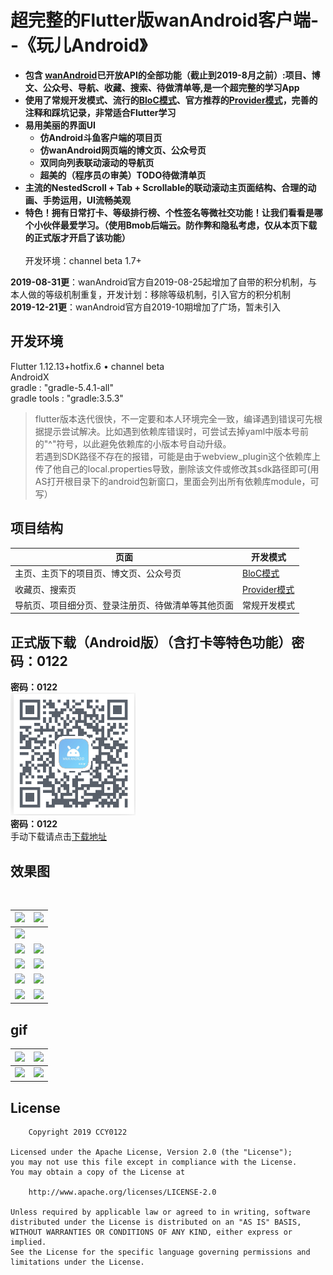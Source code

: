
# 超完整的Flutter版wanAndroid客户端--《玩儿Android》

- **包含 [wanAndroid](https://wanandroid.com/index)已开放API的全部功能（截止到2019-8月之前）:项目、博文、公众号、导航、收藏、搜索、待做清单等,是一个超完整的学习App**
- **使用了常规开发模式、流行的[BloC模式](https://pub.dev/packages/bloc)、官方推荐的[Provider模式](https://pub.dev/packages/provider)，完善的注释和踩坑记录，非常适合Flutter学习**
- **易用美丽的界面UI**
  * **仿Android斗鱼客户端的项目页**
  * **仿wanAndroid网页端的博文页、公众号页**
  * **双同向列表联动滚动的导航页**
  * **超美的（程序员の审美）TODO待做清单页**
- **主流的NestedScroll + Tab + Scrollable的联动滚动主页面结构、合理的动画、手势运用，UI流畅美观**
- **特色！拥有日常打卡、等级排行榜、个性签名等微社交功能！让我们看看是哪个小伙伴最爱学习。（使用Bmob后端云。防作弊和隐私考虑，仅从本页下载的正式版才开启了该功能）**
<br/><br/>开发环境：channel beta  1.7+

**2019-08-31更**：wanAndroid官方自2019-08-25起增加了自带的积分机制，与本人做的等级机制重复，开发计划：移除等级机制，引入官方的积分机制<br/>
**2019-12-21更**：wanAndroid官方自2019-10期增加了广场，暂未引入

## 开发环境

Flutter 1.12.13+hotfix.6 • channel beta <br/>
AndroidX <br/>
gradle : "gradle-5.4.1-all" <br/>
gradle tools : "gradle:3.5.3" <br/>

> flutter版本迭代很快，不一定要和本人环境完全一致，编译遇到错误可先根据提示尝试解决。比如遇到依赖库错误时，可尝试去掉yaml中版本号前的"^"符号，以此避免依赖库的小版本号自动升级。<br/>
若遇到SDK路径不存在的报错，可能是由于webview_plugin这个依赖库上传了他自己的local.properties导致，删除该文件或修改其sdk路径即可(用AS打开根目录下的android包新窗口，里面会列出所有依赖库module，可写）


## 项目结构
| 页面 | 开发模式 |
| --- | --- |
| 主页、主页下的项目页、博文页、公众号页| [BloC模式](https://pub.dev/packages/bloc) | 
| 收藏页、搜索页 | [Provider模式](https://pub.dev/packages/provider) |
| 导航页、项目细分页、登录注册页、待做清单等其他页面 | 常规开发模式 |


## 正式版下载（Android版）（含打卡等特色功能）密码：0122
**密码：0122** <br/>
![](https://github.com/CCY0122/WanAndroid_Flutter/blob/master/my_flutter_pic/%E6%89%B9%E6%B3%A8%202019-11-15%20230347.png)<br/>
**密码：0122** <br/>
手动下载请点击[下载地址](https://www.pgyer.com/5WBp)

## 效果图

<br/>

 | ![](my_flutter_pic/Screenshot_2019-08-04-15-18-14-695_ccy.wanandroid.png) | ![](my_flutter_pic/Screenshot_2019-08-04-15-18-11-188_ccy.wanandroid.png) | 
|:----:|:----:|
| ![](my_flutter_pic/Screenshot_2019-08-04-14-27-57-381_ccy.wanandroid.png) | | ![](my_flutter_pic/Screenshot_2019-08-04-14-28-29-136_ccy.wanandroid.png) |
| ![](my_flutter_pic/Screenshot_2019-08-02-23-40-22-673_ccy.wanandroid.png) | ![](my_flutter_pic/Screenshot_2019-08-04-14-29-40-030_ccy.wanandroid.png) |
| ![](my_flutter_pic/WechatIMG60.jpeg) | ![](my_flutter_pic/Screenshot_2019-08-04-14-36-08-148_ccy.wanandroid.png) |
| ![](my_flutter_pic/Screenshot_2019-08-04-14-36-22-723_ccy.wanandroid.png) | ![](my_flutter_pic/Screenshot_2019-08-04-14-37-25-765_ccy.wanandroid.png) |
| ![](my_flutter_pic/Screenshot_2019-08-04-14-38-46-569_ccy.wanandroid.png) | ![](my_flutter_pic/Screenshot_2019-08-04-14-43-57-401_ccy.wanandroid.png) | 

## gif

| ![](my_flutter_pic/1564901753666.gif) | ![](my_flutter_pic/1564901639263.gif) | 
|:----:|:----:|
| ![](my_flutter_pic/1564901729000.gif) | ![](my_flutter_pic/1564901692361.gif) |


## License

        Copyright 2019 CCY0122

    Licensed under the Apache License, Version 2.0 (the "License");
    you may not use this file except in compliance with the License.
    You may obtain a copy of the License at

        http://www.apache.org/licenses/LICENSE-2.0

    Unless required by applicable law or agreed to in writing, software
    distributed under the License is distributed on an "AS IS" BASIS,
    WITHOUT WARRANTIES OR CONDITIONS OF ANY KIND, either express or implied.
    See the License for the specific language governing permissions and
    limitations under the License.
